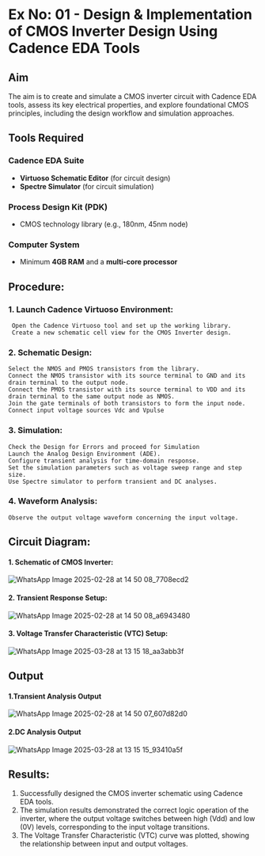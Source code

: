 # Ex No: 01 - Design & Implementation of CMOS Inverter Design Using Cadence EDA Tools

## Aim
The aim is to create and simulate a CMOS inverter circuit with Cadence EDA tools, assess its key electrical properties, and explore foundational CMOS principles, including the design workflow and simulation approaches.

## Tools Required

### Cadence EDA Suite
- **Virtuoso Schematic Editor** (for circuit design)  
- **Spectre Simulator** (for circuit simulation)  

### Process Design Kit (PDK)
- CMOS technology library (e.g., 180nm, 45nm node)  

### Computer System
- Minimum **4GB RAM** and a **multi-core processor**

## Procedure:
### 1. Launch Cadence Virtuoso Environment:
     Open the Cadence Virtuoso tool and set up the working library.
     Create a new schematic cell view for the CMOS Inverter design.
### 2. Schematic Design:
    Select the NMOS and PMOS transistors from the library.
    Connect the NMOS transistor with its source terminal to GND and its drain terminal to the output node.
    Connect the PMOS transistor with its source terminal to VDD and its drain terminal to the same output node as NMOS.
    Join the gate terminals of both transistors to form the input node.
    Connect input voltage sources Vdc and Vpulse
### 3. Simulation:
    Check the Design for Errors and proceed for Simulation
    Launch the Analog Design Environment (ADE).
    Configure transient analysis for time-domain response.
    Set the simulation parameters such as voltage sweep range and step size.
    Use Spectre simulator to perform transient and DC analyses.
### 4. Waveform Analysis:
    Observe the output voltage waveform concerning the input voltage.

## Circuit Diagram:
#### 1. Schematic of CMOS Inverter:

![WhatsApp Image 2025-02-28 at 14 50 08_7708ecd2](https://github.com/user-attachments/assets/a9a6ad8c-bc03-488b-bd31-26ea189e964c)

   
#### 2. Transient Response Setup:
![WhatsApp Image 2025-02-28 at 14 50 08_a6943480](https://github.com/user-attachments/assets/c446526c-69bc-4e4d-9e5e-b9dccdab52b2)

    
#### 3. Voltage Transfer Characteristic (VTC)  Setup:

  ![WhatsApp Image 2025-03-28 at 13 15 18_aa3abb3f](https://github.com/user-attachments/assets/6059d8bd-b8f0-4e97-a9a3-445d77140376)

## Output
#### 1.Transient Analysis Output
![WhatsApp Image 2025-02-28 at 14 50 07_607d82d0](https://github.com/user-attachments/assets/85a3f8a2-6673-498c-977d-66f510ee2e86)

 
#### 2.DC Analysis Output
![WhatsApp Image 2025-03-28 at 13 15 15_93410a5f](https://github.com/user-attachments/assets/69485871-bc68-4144-a82e-88aee1189a31)



## Results:

1.	Successfully designed the CMOS inverter schematic using Cadence EDA tools.
2.	The simulation results demonstrated the correct logic operation of the inverter, where the output voltage switches between high (Vdd) and low (0V) levels, corresponding to the input voltage transitions.
3.	The Voltage Transfer Characteristic (VTC) curve was plotted, showing the relationship between input and output voltages.











